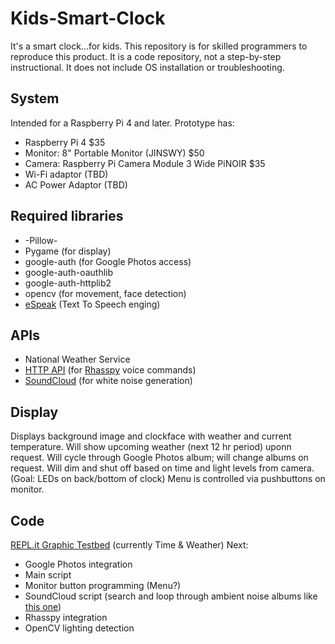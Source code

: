 # Kids-Smart-Clock
It's a smart clock...for kids.
This repository is for skilled programmers to reproduce this product. It is a code repository, not a step-by-step instructional. It does not include OS installation or troubleshooting.

## System
Intended for a Raspberry Pi 4 and later. Prototype has:
* Raspberry Pi 4                                              $35
* Monitor: 8" Portable Monitor (JINSWY)                       $50
* Camera: Raspberry Pi Camera Module 3 Wide PiNOIR            $35
* Wi-Fi adaptor (TBD)
* AC Power Adaptor (TBD)

## Required libraries
* -Pillow-
* Pygame (for display)
* google-auth (for Google Photos access)
* google-auth-oauthlib
* google-auth-httplib2
* opencv (for movement, face detection)
* [eSpeak](https://www.dexterindustries.com/howto/make-your-raspberry-pi-speak/) (Text To Speech enging)

## APIs
* National Weather Service
* [HTTP API](https://rhasspy.readthedocs.io/en/latest/reference/#http-api) (for [Rhasspy](https://rhasspy.readthedocs.io/en/latest/) voice commands)
* [SoundCloud](https://developers.soundcloud.com/docs/api/guide) (for white noise generation)

## Display
Displays background image and clockface with weather and current temperature. 
Will show upcoming weather (next 12 hr period) uponn request. 
Will cycle through Google Photos album; will change albums on request.
Will dim and shut off based on time and light levels from camera. (Goal: LEDs on back/bottom of clock)
Menu is controlled via pushbuttons on monitor.

## Code
[REPL.it Graphic Testbed](https://replit.com/@theedoctaz/FlusteredQuaintSpool#main.py) (currently Time & Weather)
Next:
- Google Photos integration
- Main script
- Monitor button programming (Menu?)
- SoundCloud script (search and loop through ambient noise albums like [this one](https://soundcloud.com/soundeffectszone/sets/new-york-city-soundscape))
- Rhasspy integration
- OpenCV lighting detection
